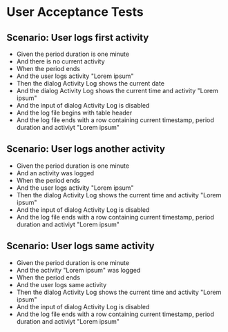 # User Acceptance Tests

## Scenario: User logs first activity 

*   Given the period duration is one minute
*   And there is no current activity
*   When the period ends
*   And the user logs activity "Lorem ipsum"
*   Then the dialog Activity Log shows the current date
*   And the dialog Activity Log shows the current time and activity "Lorem ipsum"
*   And the input of dialog Activity Log is disabled
*   And the log file begins with table header
*   And the log file ends with a row containing current timestamp, period duration and activiyt "Lorem ipsum"

## Scenario: User logs another activity

*   Given the period duration is one minute
*   And an activity was logged
*   When the period ends
*   And the user logs activity "Lorem ipsum"
*   Then the dialog Activity Log shows the current time and activity "Lorem ipsum"
*   And the input of dialog Activity Log is disabled
*   And the log file ends with a row containing current timestamp, period duration and activiyt "Lorem ipsum"

## Scenario: User logs same activity

*   Given the period duration is one minute
*   And the activity "Lorem ipsum" was logged
*   When the period ends
*   And the user logs same activity
*   Then the dialog Activity Log shows the current time and activity "Lorem ipsum"
*   And the input of dialog Activity Log is disabled
*   And the log file ends with a row containing current timestamp, period duration and activiyt "Lorem ipsum"
